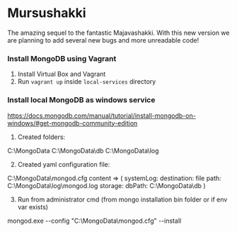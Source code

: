 # Mursushakki
The amazing sequel to the fantastic Majavashakki. With this new version we are planning to add several new bugs and more unreadable code!

### Install MongoDB using Vagrant ###

1. Install Virtual Box and Vagrant
2. Run `vagrant up` inside `local-services` directory

### Install local MongoDB as windows service ###
https://docs.mongodb.com/manual/tutorial/install-mongodb-on-windows/#get-mongodb-community-edition

1. Created folders:

C:\MongoData
C:\MongoData\db
C:\MongoData\log

2. Created yaml configuration file:

C:\MongoData\mongod.cfg
content => (
systemLog:
 destination: file
 path: C:\MongoData\log\mongod.log
storage:
 dbPath: C:\MongoData\db
 )
 
 3. Run from administrator cmd (from mongo installation bin folder or if env var exists)
 
 mongod.exe --config "C:\MongoData\mongod.cfg" --install
